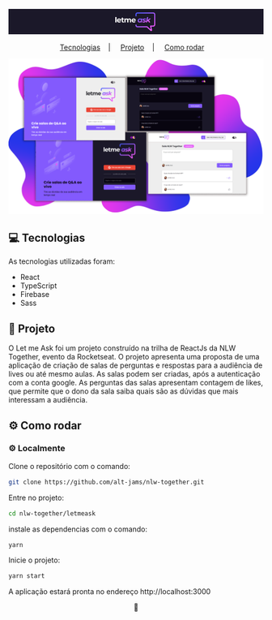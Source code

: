 <p align="center">
  <img alt="let me ask" title="let me ask" src=".github/let-me-ask.png" />
</p>

<p align="center">
  <a href="#-tecnologias">Tecnologias</a>&nbsp;&nbsp;&nbsp;&nbsp;|&nbsp;&nbsp;&nbsp;&nbsp;
  <a href="#-projeto">Projeto</a>&nbsp;&nbsp;&nbsp;&nbsp;|&nbsp;&nbsp;&nbsp;&nbsp;
  <a href="#-como-rodar">Como rodar</a>&nbsp;&nbsp;&nbsp;&nbsp;
</p>

<p align="center">
  <img alt="let me ask" title="let me ask" src=".github/letmeask-pages.png" />
</p>

## 💻 Tecnologias

As tecnologias utilizadas foram:

- React
- TypeScript
- Firebase
- Sass

## 🚀 Projeto

O Let me Ask foi um projeto construído na trilha de ReactJs da NLW Together, evento da Rocketseat.
O projeto apresenta uma proposta de uma aplicação de criação de salas de perguntas e respostas para a audiência de lives ou até mesmo aulas.
As salas podem ser criadas, após a autenticação com a conta google. 
As perguntas das salas apresentam contagem de likes, que permite que o dono da sala saiba quais são as dúvidas que mais interessam a audiência.

## ⚙ Como rodar

### ⚙ Localmente
Clone o repositório com o comando:
``` bash
git clone https://github.com/alt-jams/nlw-together.git 
```
Entre no projeto:
``` bash
cd nlw-together/letmeask
```
instale as dependencias com o comando:
``` bash
yarn
```
Inicie o projeto:
``` bash
yarn start
```
A aplicação estará pronta no endereço http://localhost:3000

<p align="center">
    💜
</p>

